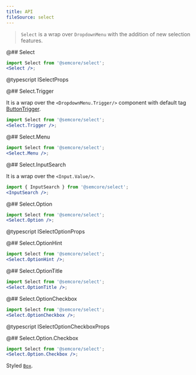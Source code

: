 ```yaml
---
title: API
fileSource: select
---
```


> `Select` is a wrap over `DropdownMenu` with the addition of new selection features.

@## Select

```jsx
import Select from '@semcore/select';
<Select />;
```

@typescript ISelectProps

@## Select.Trigger

It is a wrap over the `<DropdownMenu.Trigger/>` component with default tag [ButtonTrigger](/components/filter-trigger/filter-trigger-api/#a7d101).

```jsx
import Select from '@semcore/select';
<Select.Trigger />;
```

@## Select.Menu

```jsx
import Select from '@semcore/select';
<Select.Menu />;
```

@## Select.InputSearch

It is a wrap over the `<Input.Value/>`.

```jsx
import { InputSearch } from '@semcore/select';
<InputSearch />;
```

@## Select.Option

```jsx
import Select from '@semcore/select';
<Select.Option />;
```

@typescript ISelectOptionProps

@## Select.OptionHint

```jsx
import Select from '@semcore/select';
<Select.OptionHint />;
```

@## Select.OptionTitle

```jsx
import Select from '@semcore/select';
<Select.OptionTitle />;
```

@## Select.OptionCheckbox

```jsx
import Select from '@semcore/select';
<Select.OptionCheckbox />;
```

@typescript ISelectOptionCheckboxProps

@## Select.Option.Checkbox

```jsx
import Select from '@semcore/select';
<Select.Option.Checkbox />;
```

Styled [`Box`](/layout/box-system/box-api/#a3cfce).
